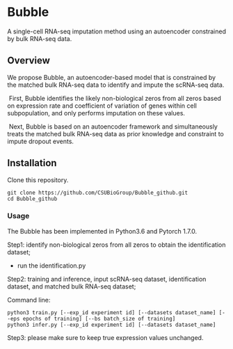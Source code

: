 # Bubble

A single-cell RNA-seq imputation method using an autoencoder constrained by bulk RNA-seq data. 

## Overview

We propose Bubble, an autoencoder-based model that is constrained by the matched bulk RNA-seq data to identify and impute the scRNA-seq data. 

​         First, Bubble identifies the likely non-biological zeros from all zeros based on expression rate and coefficient of variation of genes within cell subpopulation, and only performs imputation on these values.  

​       Next, Bubble is based on an autoencoder framework and simultaneously treats the matched bulk RNA-seq data as prior knowledge and constraint to impute dropout events. 

## Installation

Clone this repository.

```shell
git clone https://github.com/CSUBioGroup/Bubble_github.git
cd Bubble_github
```

### Usage

The Bubble has been implemented in Python3.6 and Pytorch  1.7.0. 

Step1: identify non-biological zeros from all zeros to obtain the identification dataset;

- run the identification.py

Step2: training and inference, input scRNA-seq dataset, identification dataset, and matched bulk RNA-seq dataset;

Command line: 

```shell
python3 train.py [--exp_id experiment id] [--datasets dataset_name] [--eps epochs of training] [--bs batch_size of training] 
python3 infer.py [--exp_id experiment id] [--datasets dataset_name]
```

Step3: please make sure to keep true expression values unchanged.
